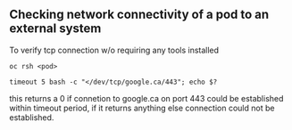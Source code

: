 
## Checking network connectivity of a pod to an external system


To verify tcp connection w/o requiring any tools installed 

```
oc rsh <pod>

timeout 5 bash -c "</dev/tcp/google.ca/443"; echo $?
```

this returns a 0 if connetion to google.ca on port 443 could be established within timeout period, if it returns anything else connection could not be established.

